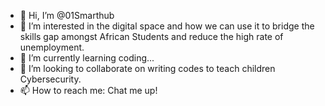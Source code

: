 - 👋 Hi, I’m @01Smarthub
- 👀 I’m interested in the digital space and how we can use it to bridge the skills gap amongst African Students and reduce the high rate of unemployment.
- 🌱 I’m currently learning coding...
- 💞️ I’m looking to collaborate on writing codes to teach children Cybersecurity.
- 📫 How to reach me: Chat me up!

<!---
01Smarthub/01Smarthub is a ✨ special ✨ repository because its `README.md` (this file) appears on your GitHub profile.
You can click the Preview link to take a look at your changes.
--->
